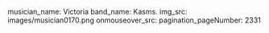 musician_name: Victoria
band_name: Kasms.
img_src: images/musician0170.png
onmouseover_src: 
pagination_pageNumber: 2331